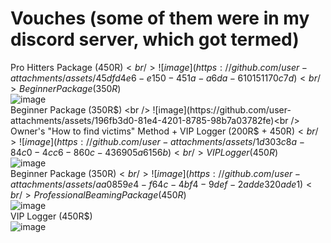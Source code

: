# Vouches (some of them were in my discord server, which got termed)
Pro Hitters Package (450R$)  <br />
![image](https://github.com/user-attachments/assets/45dfd4e6-e150-451a-a6da-610151170c7d)<br />
Beginner Package (350R$) <br />
![image](https://github.com/user-attachments/assets/81d74a7f-377b-4db4-826b-17f246ca63da)<br />
Beginner Package (350R$) <br />
![image](https://github.com/user-attachments/assets/196fb3d0-81e4-4201-8785-98b7a03782fe)<br />
Owner's "How to find victims" Method + VIP Logger (200R$ + 450R$) <br />
![image](https://github.com/user-attachments/assets/1d303c8a-84c0-4cc6-860c-436905a6156b) <br />
VIP Logger (450R$) <br />
![image](https://github.com/user-attachments/assets/62d380c0-9537-4029-92a0-e4bd10b529d6) <br />
Beginner Package (350R$) <br />
![image](https://github.com/user-attachments/assets/aa0859e4-f64c-4bf4-9def-2adde320ade1) <br />
Professional Beaming Package (450R$) <br />
![image](https://github.com/user-attachments/assets/b7911da8-9b3f-46d6-b59d-aa032dd3ef9b) <br />
VIP Logger (450R$) <br />
![image](https://github.com/user-attachments/assets/b85d3b2a-e58c-4023-9119-44bf49f93825) <br />




